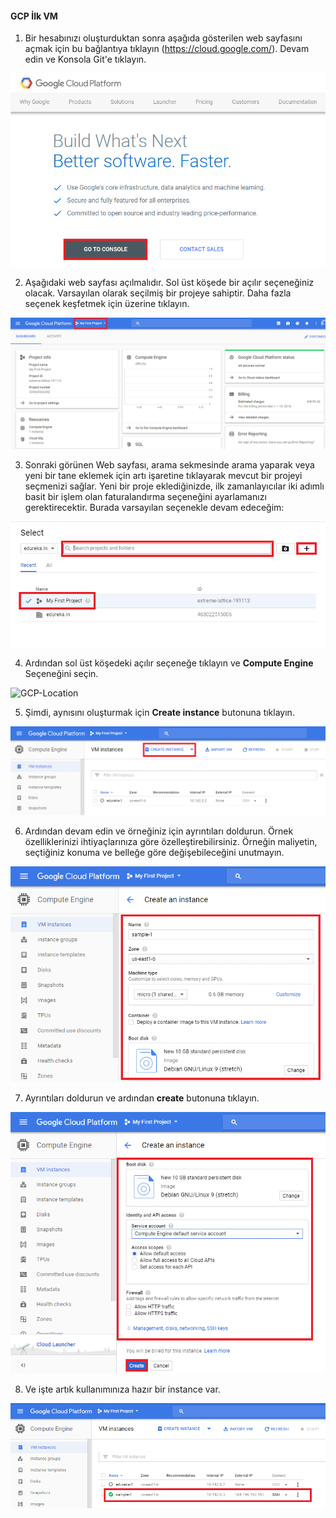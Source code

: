 #### GCP İlk VM

1. Bir hesabınızı oluşturduktan sonra aşağıda gösterilen web sayfasını açmak için bu bağlantıya tıklayın (https://cloud.google.com/). Devam edin ve Konsola Git'e tıklayın.

![GCP-Location](./assets/0-1.png)

2. Aşağıdaki web sayfası açılmalıdır. Sol üst köşede bir açılır seçeneğiniz olacak. Varsayılan olarak seçilmiş bir projeye sahiptir. Daha fazla seçenek keşfetmek için üzerine tıklayın.

![GCP-Location](./assets/1-5.png)

3. Sonraki görünen Web sayfası, arama sekmesinde arama yaparak veya yeni bir tane eklemek için artı işaretine tıklayarak mevcut bir projeyi seçmenizi sağlar. Yeni bir proje eklediğinizde, ilk zamanlayıcılar iki adımlı basit bir işlem olan faturalandırma seçeneğini ayarlamanızı gerektirecektir. Burada varsayılan seçenekle devam edeceğim:

![GCP-Location](./assets/3-3.png)

4. Ardından sol üst köşedeki açılır seçeneğe tıklayın ve **Compute Engine** Seçeneğini seçin.

![GCP-Location](./assets/4-5.png)

5. Şimdi, aynısını oluşturmak için **Create instance** butonuna tıklayın.

![GCP-Location](./assets/5-3.png)

6. Ardından devam edin ve örneğiniz için ayrıntıları doldurun. Örnek özelliklerinizi ihtiyaçlarınıza göre özelleştirebilirsiniz. Örneğin maliyetin, seçtiğiniz konuma ve belleğe göre değişebileceğini unutmayın.

![GCP-Location](./assets/6-2.png)

7. Ayrıntıları doldurun ve ardından **create** butonuna tıklayın.

![GCP-Location](./assets/7-2.png)

8. Ve işte artık kullanımınıza hazır bir instance var.

![GCP-Location](./assets/8-2.png)